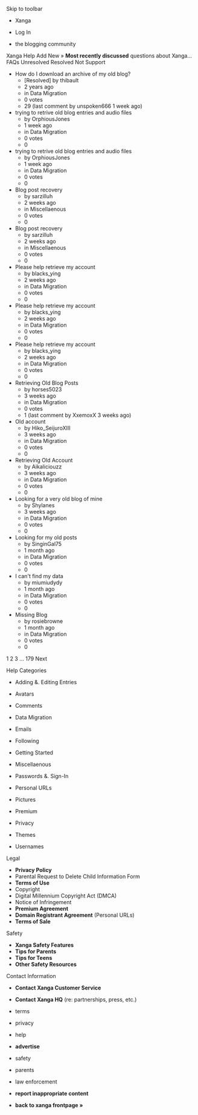 Skip to toolbar

*   Xanga

*   Log In

*   the blogging community

Xanga Help Add New » **Most recently discussed** questions about Xanga… FAQs Unresolved Resolved Not Support

*   How do I download an archive of my old blog?
    *   \[Resolved\] by thibault
    *   2 years ago
    *   in Data Migration
    *   0 votes
    *   29 (last comment by unspoken666 1 week ago)
*   trying to retrive old blog entries and audio files
    *   by OrphiousJones
    *   1 week ago
    *   in Data Migration
    *   0 votes
    *   0
*   trying to retrive old blog entries and audio files
    *   by OrphiousJones
    *   1 week ago
    *   in Data Migration
    *   0 votes
    *   0
*   Blog post recovery
    *   by sarzilluh
    *   2 weeks ago
    *   in Miscellaenous
    *   0 votes
    *   0
*   Blog post recovery
    *   by sarzilluh
    *   2 weeks ago
    *   in Miscellaenous
    *   0 votes
    *   0
*   Please help retrieve my account
    *   by blacks\_ying
    *   2 weeks ago
    *   in Data Migration
    *   0 votes
    *   0
*   Please help retrieve my account
    *   by blacks\_ying
    *   2 weeks ago
    *   in Data Migration
    *   0 votes
    *   0
*   Please help retrieve my account
    *   by blacks\_ying
    *   2 weeks ago
    *   in Data Migration
    *   0 votes
    *   0
*   Retrieving Old Blog Posts
    *   by horses5023
    *   3 weeks ago
    *   in Data Migration
    *   0 votes
    *   1 (last comment by XxemoxX 3 weeks ago)
*   Old account
    *   by Hiko\_SeijuroXIII
    *   3 weeks ago
    *   in Data Migration
    *   0 votes
    *   0
*   Retrieving Old Account
    *   by Aikaliciouzz
    *   3 weeks ago
    *   in Data Migration
    *   0 votes
    *   0
*   Looking for a very old blog of mine
    *   by Shylanes
    *   3 weeks ago
    *   in Data Migration
    *   0 votes
    *   0
*   Looking for my old posts
    *   by SinginGal75
    *   1 month ago
    *   in Data Migration
    *   0 votes
    *   0
*   I can't find my data
    *   by miumiudydy
    *   1 month ago
    *   in Data Migration
    *   0 votes
    *   0
*   Missing Blog
    *   by rosiebrowne
    *   1 month ago
    *   in Data Migration
    *   0 votes
    *   0

1 2 3 ... 179 Next

Help Categories

*   Adding &. Editing Entries
*   Avatars
*   Comments
*   Data Migration
*   Emails
*   Following
*   Getting Started
*   Miscellaenous

*   Passwords &. Sign-In
*   Personal URLs
*   Pictures
*   Premium
*   Privacy
*   Themes
*   Usernames

Legal

*   **Privacy Policy**
*   Parental Request to Delete Child Information Form
*   **Terms of Use**
*   Copyright
*   Digital Millennium Copyright Act (DMCA)
*   Notice of Infringement
*   **Premium Agreement**
*   **Domain Registrant Agreement** (Personal URLs)
*   **Terms of Sale**

Safety

*   **Xanga Safety Features**
*   **Tips for Parents**
*   **Tips for Teens**
*   **Other Safety Resources**

Contact Information

*   **Contact Xanga Customer Service**
*   **Contact Xanga HQ** (re: partnerships, press, etc.)

*   terms
*   privacy
*   help
*   **advertise**

*   safety
*   parents
*   law enforcement
*   **report inappropriate content**

*   **back to xanga frontpage »**